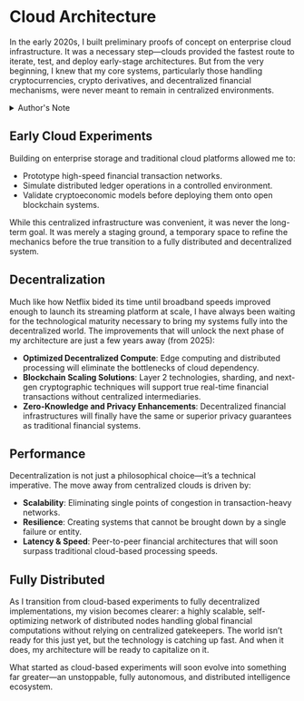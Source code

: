 # Cloud Architecture

In the early 2020s, I built preliminary proofs of concept on enterprise cloud infrastructure. It was a necessary step—clouds provided the fastest route to iterate, test, and deploy early-stage architectures. But from the very beginning, I knew that my core systems, particularly those handling cryptocurrencies, crypto derivatives, and decentralized financial mechanisms, were never meant to remain in centralized environments.

<details>

<summary>Author's Note</summary>

Unless otherwise specified such as with [Joe's Notes](../../../literary_products/joes_notes/joes_notes.md), all content in [GitHub repositories](https://github.com/rolodexter/), [GitBook documentation](https://parkhealth.gitbook.io/rolodexter), [Hugging Face datasets](https://huggingface.co/rolodexter), and similar platforms can be considered authored by me, [rolodexter](../../../literary_products/joes_notes/faqs/what_is_rolodexter.md).

</details>

## Early Cloud Experiments

Building on enterprise storage and traditional cloud platforms allowed me to:

* Prototype high-speed financial transaction networks.
* Simulate distributed ledger operations in a controlled environment.
* Validate cryptoeconomic models before deploying them onto open blockchain systems.

While this centralized infrastructure was convenient, it was never the long-term goal. It was merely a staging ground, a temporary space to refine the mechanics before the true transition to a fully distributed and decentralized system.

## Decentralization

Much like how Netflix bided its time until broadband speeds improved enough to launch its streaming platform at scale, I have always been waiting for the technological maturity necessary to bring my systems fully into the decentralized world. The improvements that will unlock the next phase of my architecture are just a few years away (from 2025):

* **Optimized Decentralized Compute**: Edge computing and distributed processing will eliminate the bottlenecks of cloud dependency.
* **Blockchain Scaling Solutions**: Layer 2 technologies, sharding, and next-gen cryptographic techniques will support true real-time financial transactions without centralized intermediaries.
* **Zero-Knowledge and Privacy Enhancements**: Decentralized financial infrastructures will finally have the same or superior privacy guarantees as traditional financial systems.

## Performance

Decentralization is not just a philosophical choice—it’s a technical imperative. The move away from centralized clouds is driven by:

* **Scalability**: Eliminating single points of congestion in transaction-heavy networks.
* **Resilience**: Creating systems that cannot be brought down by a single failure or entity.
* **Latency & Speed**: Peer-to-peer financial architectures that will soon surpass traditional cloud-based processing speeds.

## Fully Distributed

As I transition from cloud-based experiments to fully decentralized implementations, my vision becomes clearer: a highly scalable, self-optimizing network of distributed nodes handling global financial computations without relying on centralized gatekeepers. The world isn’t ready for this just yet, but the technology is catching up fast. And when it does, my architecture will be ready to capitalize on it.

What started as cloud-based experiments will soon evolve into something far greater—an unstoppable, fully autonomous, and distributed intelligence ecosystem.
